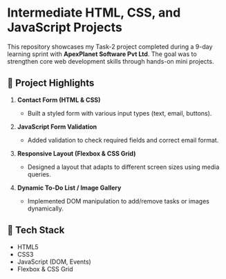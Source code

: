# Intermediate HTML, CSS, and JavaScript Projects

This repository showcases my Task-2 project completed during a 9-day learning sprint with **ApexPlanet Software Pvt Ltd**. The goal was to strengthen core web development skills through hands-on mini projects.

## 🚀 Project Highlights

1. **Contact Form (HTML & CSS)**
   - Built a styled form with various input types (text, email, buttons).

2. **JavaScript Form Validation**
   - Added validation to check required fields and correct email format.

3. **Responsive Layout (Flexbox & CSS Grid)**
   - Designed a layout that adapts to different screen sizes using media queries.

4. **Dynamic To-Do List / Image Gallery**
   - Implemented DOM manipulation to add/remove tasks or images dynamically.

## 🔧 Tech Stack
- HTML5
- CSS3
- JavaScript (DOM, Events)
- Flexbox & CSS Grid


